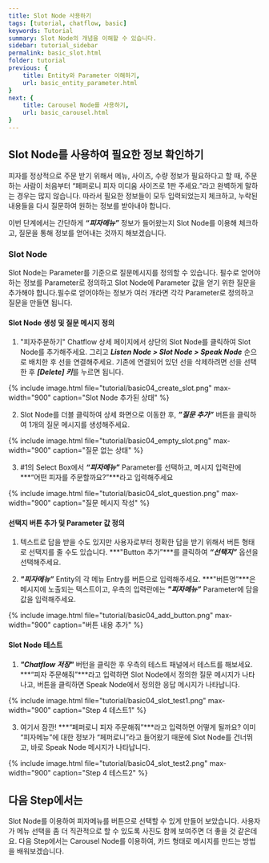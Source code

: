 ```yaml
---
title: Slot Node 사용하기 
tags: [tutorial, chatflow, basic]
keywords: Tutorial
summary: Slot Node의 개념을 이해할 수 있습니다.
sidebar: tutorial_sidebar
permalink: basic_slot.html
folder: tutorial
previous: {
    title: Entity와 Parameter 이해하기, 
    url: basic_entity_parameter.html
}
next: {
    title: Carousel Node를 사용하기,
    url: basic_carousel.html
}
---
```


## Slot Node를 사용하여 필요한 정보 확인하기
피자를 정상적으로 주문 받기 위해서 메뉴, 사이즈, 수량 정보가 필요하다고 할 때, 주문하는 사람이 처음부터 “페퍼로니 피자 미디움 사이즈로 1판 주세요.”라고 완벽하게 말하는 경우는 많지 않습니다. 따라서 필요한 정보들이 모두 입력되었는지 체크하고, 누락된 내용들을 다시 질문하여 원하는 정보를 받아내야 합니다.

이번 단계에서는 간단하게 ***“피자메뉴”*** 정보가 들어왔는지 Slot Node를 이용해 체크하고, 질문을 통해 정보를 얻어내는 것까지 해보겠습니다.

### Slot Node
Slot Node는 Parameter를 기준으로 질문메시지를 정의할 수 있습니다. 필수로 얻어야 하는 정보를 Parameter로 정의하고 Slot Node에 Parameter 값을 얻기 위한 질문을 추가해야 합니다.필수로 얻어야하는 정보가 여러 개라면 각각 Parameter로 정의하고 질문을 만들면 됩니다.

#### Slot Node 생성 및 질문 메시지 정의
1) "피자주문하기" Chatflow 상세 페이지에서 상단의 Slot Node를 클릭하여 Slot Node를 추가해주세요. 그리고 ***Listen Node > Slot Node > Speak Node*** 순으로 배치한 후 선을 연결해주세요. 기존에 연결되어 있던 선을 삭제하려면 선을 선택한 후 ***[Delete] 키***를 누르면 됩니다.

{% include image.html file="tutorial/basic04_create_slot.png" max-width="900" caption="Slot Node 추가된 상태" %}

2) Slot Node를 더블 클릭하여 상세 화면으로 이동한 후, ***”질문 추가”*** 버튼을 클릭하여 1개의 질문 메시지를 생성해주세요.

{% include image.html file="tutorial/basic04_empty_slot.png" max-width="900" caption="질문 없는 상태" %}

3) #1의 Select Box에서 ***“피자메뉴”*** Parameter를 선택하고, 메시지 입력란에 ***“어떤 피자를 주문할까요?”***라고 입력해주세요

{% include image.html file="tutorial/basic04_slot_question.png" max-width="900" caption="질문 메시지 작성" %}

#### 선택지 버튼 추가 및 Parameter 값 정의
1) 텍스트로 답을 받을 수도 있지만 사용자로부터 정확한 답을 받기 위해서 버튼 형태로 선택지를 줄 수도 있습니다. ***"Button 추가”***를 클릭하여 ***“선택지”*** 옵션을 선택해주세요.

2) ***"피자메뉴”*** Entity의 각 메뉴 Entry를 버튼으로 입력해주세요. ***"버튼명”***은 메시지에 노출되는 텍스트이고, 우측의 입력란에는 ***"피자메뉴”*** Parameter에 담을 값을 입력해주세요.

{% include image.html file="tutorial/basic04_add_button.png" max-width="900" caption="버튼 내용 추가" %}

#### Slot Node 테스트
1) ***"Chatflow 저장"*** 버턴을 클릭한 후 우측의 테스트 패널에서 테스트를 해보세요. ***“피자 주문해줘”***라고 입력하면 Slot Node에서 정의한 질문 메시지가 나타나고, 버튼을 클릭하면 Speak Node에서 정의한 응답 메시지가 나타납니다. 

{% include image.html file="tutorial/basic04_slot_test1.png" max-width="900" caption="Step 4 테스트1" %}

3) 여기서 잠깐! ***“페퍼로니 피자 주문해줘”***라고 입력하면 어떻게 될까요? 이미 “피자메뉴”에 대한 정보가 “페퍼로니”라고 들어왔기 때문에 Slot Node를 건너뛰고, 바로 Speak Node 메시지가 나타납니다.

{% include image.html file="tutorial/basic04_slot_test2.png" max-width="900" caption="Step 4 테스트2" %}


## 다음 Step에서는
Slot Node를 이용하여 피자메뉴를 버튼으로 선택할 수 있게 만들어 보았습니다. 사용자가 메뉴 선택을 좀 더 직관적으로 할 수 있도록 사진도 함께 보여주면 더 좋을 것 같은데요. 다음 Step에서는 Carousel Node를 이용하여, 카드 형태로 메시지를 만드는 방법을 배워보겠습니다.
